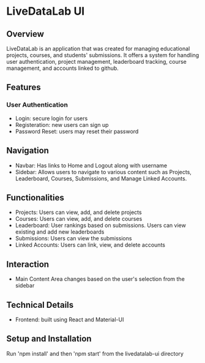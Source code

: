 # LiveDataLab UI

## Overview

LiveDataLab is an application that was created for managing educational projects, courses, and students' submissions. It offers a system for handling user authentication, project management, leaderboard tracking, course management, and accounts linked to github.

## Features
### User Authentication
- Login: secure login for users
- Registeration: new users can sign up
- Password Reset: users may reset their password

## Navigation
- Navbar: Has links to Home and Logout along with username
- Sidebar: Allows users to navigate to various content such as Projects, Leaderboard, Courses, Submissions, and Manage Linked Accounts.

## Functionalities
- Projects: Users can view, add, and delete projects
- Courses: Users can view, add, and delete courses
- Leaderboard: User rankings based on submissions. Users can view existing and add new leaderboards
- Submissions: Users can view the submissions
- Linked Accounts: Users can link, view, and delete accounts

## Interaction
- Main Content Area changes based on the user's selection from the sidebar


## Technical Details
- Frontend: built using React and Material-UI

## Setup and Installation
Run 'npm install' and then 'npm start' from the livedatalab-ui directory
